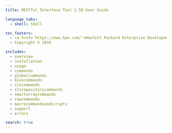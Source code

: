 ```yaml
---
title: RESTful Interface Tool 1.50 User Guide

language_tabs:
  - shell: Shell

toc_footers:
  - <a href='https://www.hpe.com/'>Hewlett Packard Enterprise Development LP</a>
  - Copyright © 2016 

includes:
  - overview
  - installation
  - usage
  - commands
  - globalcommands
  - bioscommands
  - ilocommands
  - ilorepositorycommands
  - smartarraycommands
  - rawcommands
  - macrocommandsandscripts
  - support
  - errors

search: true
---
```



